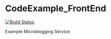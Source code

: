 CodeExample_FrontEnd
====================

[![Build Status](https://travis-ci.org/bskrtich/CodeExample_MicroBlog.svg?branch=master)](https://travis-ci.org/bskrtich/CodeExample_MicroBlog)

Example Microblogging Service